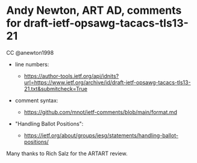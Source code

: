 # Andy Newton, ART AD, comments for draft-ietf-opsawg-tacacs-tls13-21 
CC @anewton1998

* line numbers:
  - https://author-tools.ietf.org/api/idnits?url=https://www.ietf.org/archive/id/draft-ietf-opsawg-tacacs-tls13-21.txt&submitcheck=True

* comment syntax:
  - https://github.com/mnot/ietf-comments/blob/main/format.md

* "Handling Ballot Positions":
  - https://ietf.org/about/groups/iesg/statements/handling-ballot-positions/

Many thanks to Rich Salz for the ARTART review.
